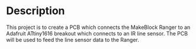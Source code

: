 # Description

This project is to create a PCB which connects the MakeBlock Ranger to an Adafruit ATtiny1616 breakout which connects to an IR line sensor. The PCB will be used to feed the line sensor data to the Ranger.
